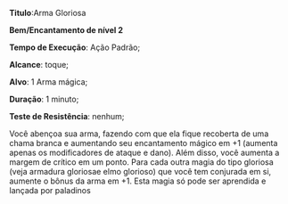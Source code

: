 **Titulo**:Arma Gloriosa

**Bem/Encantamento de nível 2**

**Tempo de Execução**: Ação Padrão;

**Alcance**: toque;

**Alvo**: 1 Arma mágica;

**Duração**: 1 minuto;

**Teste de Resistência**: nenhum;

Você abençoa sua arma, fazendo 
com que ela fique recoberta de uma 
chama branca e aumentando seu encantamento mágico em +1 (aumenta apenas 
os modificadores de ataque e dano). 
Além disso, você aumenta a margem de 
crítico em um ponto. Para cada outra
magia do tipo gloriosa (veja armadura 
gloriosae elmo glorioso) que você tem 
conjurada em si, aumente o bônus da 
arma em +1. Esta magia só pode ser 
aprendida e lançada por paladinos